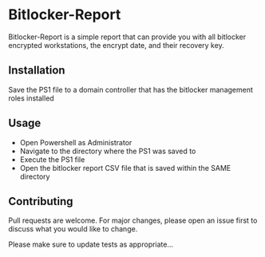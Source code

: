 # Bitlocker-Report

Bitlocker-Report is a simple report that can provide you with all bitlocker encrypted workstations, the encrypt date, and their recovery key.

## Installation

Save the PS1 file to a domain controller that has the bitlocker management roles installed

## Usage

- Open Powershell as Administrator
- Navigate to the directory where the PS1 was saved to
- Execute the PS1 file
- Open the bitlocker report CSV file that is saved within the SAME directory

## Contributing
Pull requests are welcome. For major changes, please open an issue first to discuss what you would like to change.

Please make sure to update tests as appropriate...
